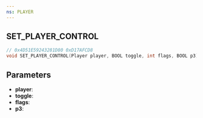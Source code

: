 ```yaml
---
ns: PLAYER
---
```

## SET_PLAYER_CONTROL

```c
// 0x4D51E59243281D80 0xD17AFCD8
void SET_PLAYER_CONTROL(Player player, BOOL toggle, int flags, BOOL p3);
```

## Parameters
* **player**:
* **toggle**:
* **flags**:
* **p3**:
